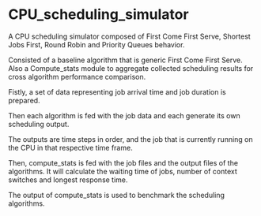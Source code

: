 # CPU_scheduling_simulator
A CPU scheduling simulator composed of First Come First Serve, Shortest Jobs First, Round Robin and Priority Queues behavior.


Consisted of a baseline algorithm that is generic First Come First Serve. Also a Compute_stats module to aggregate collected scheduling results for cross algorithm performance comparison.

Fistly, a set of data representing job arrival time and job duration is prepared.

Then each algorithm is fed with the job data and each generate its own scheduling output.

The outputs are time steps in order, and the job that is currently running on the CPU in that respective time frame.

Then, compute_stats is fed with the job files and the output files of the algorithms. It will calculate the waiting time of jobs, number of context switches and longest response time.

The output of compute_stats is used to benchmark the scheduling algorithms.
